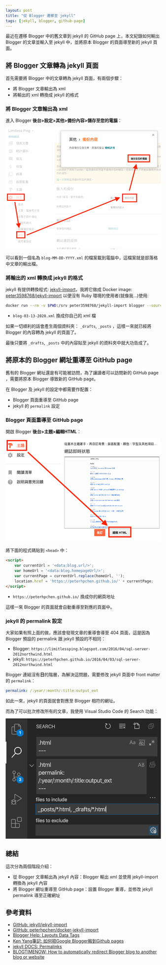 ```yaml
---
layout: post
title: "從 Blogger 遷移至 jekyll"
tags: [jekyll, blogger, github-page]
---
```


最近在遷移 Blogger 中的舊文章到 jekyll 的 GitHub page 上，本文紀錄如何輸出 Blogger 的文章並輸入至 jekyll 中，並將原本 Blogger 的頁面導至新的 jekyll 頁面。

## 將 Blogger 文章轉為 jekyll 頁面

首先需要將 Blogger 中的文章轉為 jekyll 頁面，有兩個步驟：

* 將 Blogger 文章輸出為 xml
* 將輸出的 xml 轉換成 jekyll 的格式

### 將 Blogger 文章輸出為 xml

進入 Blogger **後台>設定>其他>備份內容>儲存至您的電腦**：

![blogger-export](/assets/2020-03-15-jekyll-blogger-import/blogger-export.png)

可以看到一個名為 `blog-MM-DD-YYYY.xml` 的檔案載到電腦中，這檔案就是部落格中文章的輸出檔。

### 將輸出的 xml 轉換成 jekyll 的格式

jekyll 有提供轉換程式: [jekyll-import](https://github.com/jekyll/jekyll-import)，我將它做成 Docker image: [peter3598768/jekyll-import](https://hub.docker.com/r/peter3598768/jekyll-import) 以便沒有 Ruby 環境的使用者(就像我...)使用:

```bash
docker run --rm -v $PWD:/srv peter3598768/jekyll-import blogger --source blog-03-13-2020.xml
```

* `blog-03-13-2020.xml` 換成你自己的 xml 檔

如果一切順利的話會產生兩個資料夾： `_drafts`, `_posts` ，這樣一來就已經將 Blogger 的內容轉為 jekyll 的頁面了。

最後只要將 `_drafts`, `_posts` 中的內容貼至 jekyll 的資料夾中就大功告成了。

## 將原本的 Blogger 網址重導至 GitHub page

舊有的 Blogger 網址還是有可能被訪問，為了讓讀者可以訪問新的 GitHub page ，需要將原本 Blogger 導致新的 GitHub page。

在 Blogger 及 jekyll 的設定中都需要作配置：

* Blogger 頁面重導至 GitHub page
* jekyll 的 `permalink` 設定

### Blogger 頁面重導至 GitHub page

開啟 Blogger **後台>主題>編輯HTML**：

![blogger-redirect-github-page](/assets/2020-03-15-jekyll-blogger-import/blogger-redirect-github-page.png)

將下面的程式碼貼到 `<head>` 中：

```html
<script>
    var currentUrl = '<data:blog.url/>';
    var homeUrl = '<data:blog.homepageUrl/>';
    var currentPage = currentUrl.replace(homeUrl, '');
    location.href = 'https://peterhpchen.github.io/' + currentPage;
</script>
```

* `https://peterhpchen.github.io/` 換成你的網頁地址

這樣一來 Blogger 的頁面就會自動重導至對應的頁面中。

### jekyll 的 permalink 設定

大家如果有照上面的做，應該會發現文章的重導會導至 404 頁面，這是因為 Blogger 預設的 permalink 跟 jekyll 預設的不相同：

* Blogger: `https://limitlessping.blogspot.com/2016/04/sql-server-2012northwind.html`
* jekyll: `https://peterhpchen.github.io/2016/04/03/sql-server-2012northwind.html`

Blogger 連結沒有**日**的階層，為解決這問題，需要修改 jekyll 頁面中 front matter 的 `permalink`：

```yaml
permalink: /:year/:month/:title:output_ext
```

如此一來，jekyll 的頁面就會對應至 Blogger 相符的網址。

而為了可以批次修改所有的文章，我使用 Visual Studio Code 的 Search 功能：

![permalink-replace-all](/assets/2020-03-15-jekyll-blogger-import/permalink-replace-all.png)

## 總結

這次分為兩個階段介紹：

* 從 Blogger 文章輸出為 jekyll 內容：Blogger 輸出 xml 並使用 jekyll-import 轉換為 jekyll 內容
* 將 Blogger 網址重導至 GitHub page：設置 Blogger 重導，並修改 jekyll permalink 導至正確網址

## 參考資料

* [GitHub: jekyll/jekyll-import](https://github.com/jekyll/jekyll-import)
* [GitHub: peterhpchen/docker-jekyll-import](https://github.com/peterhpchen/docker-jekyll-import)
* [Blogger Help: Layouts Data Tags](https://support.google.com/blogger/answer/47270)
* [Ken Yang筆記: 如何把Google Blogger搬到Github pages](http://blog.kenyang.net/2015/11/26/move-blogger-to-github)
* [jekyll DOCS: Permalinks](https://jekyllrb.com/docs/permalinks/)
* [BLOGTIMENOW: How to automatically redirect Blogger blog to another blog or website](https://blogtimenow.com/blogging/automatically-redirect-blogger-blog-another-blog-website/)